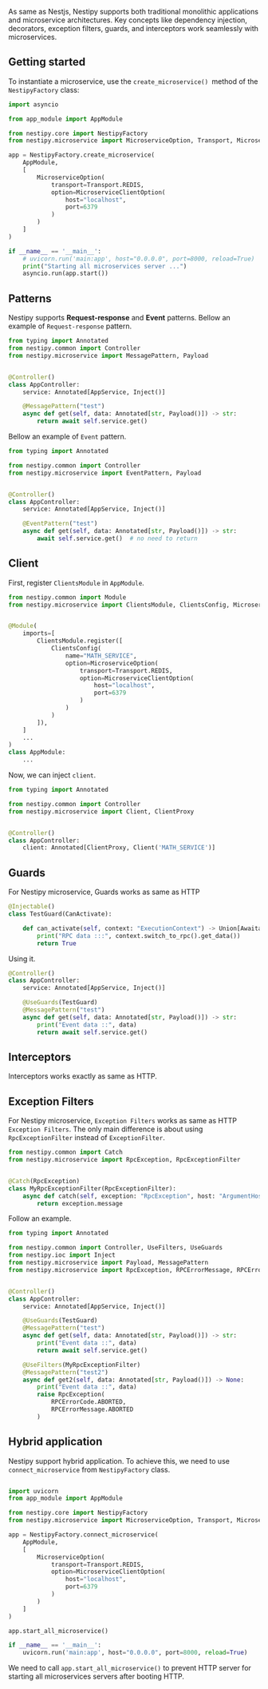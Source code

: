 As same as Nestjs, Nestipy supports both traditional monolithic applications and microservice architectures. Key
concepts like dependency injection, decorators, exception filters, guards, and interceptors work seamlessly with
microservices.

## Getting started

To instantiate a microservice, use the `create_microservice() `method of the `NestipyFactory` class:

```python
import asyncio

from app_module import AppModule

from nestipy.core import NestipyFactory
from nestipy.microservice import MicroserviceOption, Transport, MicroserviceClientOption

app = NestipyFactory.create_microservice(
    AppModule,
    [
        MicroserviceOption(
            transport=Transport.REDIS,
            option=MicroserviceClientOption(
                host="localhost",
                port=6379
            )
        )
    ]
)

if __name__ == '__main__':
    # uvicorn.run('main:app', host="0.0.0.0", port=8000, reload=True)
    print("Starting all microservices server ...")
    asyncio.run(app.start())

```

## Patterns

Nestipy supports **Request-response** and **Event** patterns.
Bellow an example of `Request-response` pattern.

```python
from typing import Annotated
from nestipy.common import Controller
from nestipy.microservice import MessagePattern, Payload


@Controller()
class AppController:
    service: Annotated[AppService, Inject()]

    @MessagePattern("test")
    async def get(self, data: Annotated[str, Payload()]) -> str:
        return await self.service.get()
```

Bellow an example of `Event` pattern.

```python
from typing import Annotated

from nestipy.common import Controller
from nestipy.microservice import EventPattern, Payload


@Controller()
class AppController:
    service: Annotated[AppService, Inject()]

    @EventPattern("test")
    async def get(self, data: Annotated[str, Payload()]) -> str:
        await self.service.get()  # no need to return
```

## Client

First, register `ClientsModule` in `AppModule`.

```python
from nestipy.common import Module
from nestipy.microservice import ClientsModule, ClientsConfig, MicroserviceClientOption, MicroserviceOption, Transport


@Module(
    imports=[
        ClientsModule.register([
            ClientsConfig(
                name="MATH_SERVICE",
                option=MicroserviceOption(
                    transport=Transport.REDIS,
                    option=MicroserviceClientOption(
                        host="localhost",
                        port=6379
                    )
                )
            )
        ]),
    ]
    ...
)
class AppModule:
    ...
```

Now, we can inject `client`.

```python
from typing import Annotated

from nestipy.common import Controller
from nestipy.microservice import Client, ClientProxy


@Controller()
class AppController:
    client: Annotated[ClientProxy, Client('MATH_SERVICE')]
```

## Guards

For Nestipy microservice, Guards works as same as HTTP

```python
@Injectable()
class TestGuard(CanActivate):

    def can_activate(self, context: "ExecutionContext") -> Union[Awaitable[bool], bool]:
        print("RPC data :::", context.switch_to_rpc().get_data())
        return True
```

Using it.

```python
@Controller()
class AppController:
    service: Annotated[AppService, Inject()]

    @UseGuards(TestGuard)
    @MessagePattern("test")
    async def get(self, data: Annotated[str, Payload()]) -> str:
        print("Event data ::", data)
        return await self.service.get()
```

## Interceptors

Interceptors works exactly as same as HTTP.

## Exception Filters

For Nestipy microservice, `Exception Filters` works as same as HTTP `Exception Filters`. The only main difference is
about using `RpcExceptionFilter` instead of `ExceptionFilter`.

```python
from nestipy.common import Catch
from nestipy.microservice import RpcException, RpcExceptionFilter


@Catch(RpcException)
class MyRpcExceptionFilter(RpcExceptionFilter):
    async def catch(self, exception: "RpcException", host: "ArgumentHost"):
        return exception.message
```

Follow an example.

```python
from typing import Annotated

from nestipy.common import Controller, UseFilters, UseGuards
from nestipy.ioc import Inject
from nestipy.microservice import Payload, MessagePattern
from nestipy.microservice import RpcException, RPCErrorMessage, RPCErrorCode


@Controller()
class AppController:
    service: Annotated[AppService, Inject()]

    @UseGuards(TestGuard)
    @MessagePattern("test")
    async def get(self, data: Annotated[str, Payload()]) -> str:
        print("Event data ::", data)
        return await self.service.get()

    @UseFilters(MyRpcExceptionFilter)
    @MessagePattern("test2")
    async def get2(self, data: Annotated[str, Payload()]) -> None:
        print("Event data ::", data)
        raise RpcException(
            RPCErrorCode.ABORTED,
            RPCErrorMessage.ABORTED
        )
```

## Hybrid application

Nestipy support hybrid application. To achieve this, we need to use `connect_microservice` from `NestipyFactory` class.

```python

import uvicorn
from app_module import AppModule

from nestipy.core import NestipyFactory
from nestipy.microservice import MicroserviceOption, Transport, MicroserviceClientOption

app = NestipyFactory.connect_microservice(
    AppModule,
    [
        MicroserviceOption(
            transport=Transport.REDIS,
            option=MicroserviceClientOption(
                host="localhost",
                port=6379
            )
        )
    ]
)

app.start_all_microservice()

if __name__ == '__main__':
    uvicorn.run('main:app', host="0.0.0.0", port=8000, reload=True)
```

We need to call `app.start_all_microservice()` to prevent HTTP server for starting all microservices servers after
booting HTTP.